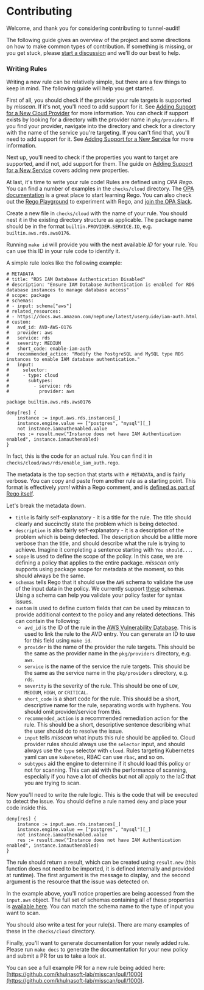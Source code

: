 # Contributing

Welcome, and thank you for considering contributing to tunnel-audit!

The following guide gives an overview of the project and some directions on how to make common types of contribution. If something is missing, or you get stuck, please [start a discussion](https://github.com/khulnasoft-lab/tunnel/discussions/new) and we'll do our best to help.

### Writing Rules

Writing a new rule can be relatively simple, but there are a few things to keep in mind. The following guide will help you get started.

First of all, you should check if the provider your rule targets is supported by _misscan_. If it's not, you'll need to add support for it. See [Adding Support for a New Cloud Provider](https://github.com/khulnasoft-lab/misscan/blob/master/CONTRIBUTING.md#adding-support-for-a-new-cloud-provider) for more information. You can check if support exists by looking for a directory with the provider name in `pkg/providers`.  If you find your provider, navigate into the directory and check for a directory with the name of the service you're targeting. If you can't find that, you'll need to add support for it. See [Adding Support for a New Service](https://github.com/khulnasoft-lab/misscan/blob/master/CONTRIBUTING.md#adding-support-for-a-new-service) for more information.

Next up, you'll need to check if the properties you want to target are supported, and if not, add support for them. The guide on [Adding Support for a New Service](https://github.com/khulnasoft-lab/misscan/blob/master/CONTRIBUTING.md#adding-support-for-a-new-service) covers adding new properties.

At last, it's time to write your rule code! Rules are defined using _OPA Rego_. You can find a number of examples in the `checks/cloud` directory. The [OPA documentation](https://www.openpolicyagent.org/docs/latest/policy-language/) is a great place to start learning Rego. You can also check out the [Rego Playground](https://play.openpolicyagent.org/) to experiment with Rego, and [join the OPA Slack](https://slack.openpolicyagent.org/).

Create a new file in `checks/cloud` with the name of your rule. You should nest it in the existing directory structure as applicable. The package name should be in the format `builtin.PROVIDER.SERVICE.ID`, e.g. `builtin.aws.rds.aws0176`.

Running `make id` will provide you with the next available _ID_ for your rule. You can use this ID in your rule code to identify it.

A simple rule looks like the following example:

```rego
# METADATA
# title: "RDS IAM Database Authentication Disabled"
# description: "Ensure IAM Database Authentication is enabled for RDS database instances to manage database access"
# scope: package
# schemas:
# - input: schema["aws"]
# related_resources:
# - https://docs.aws.amazon.com/neptune/latest/userguide/iam-auth.html
# custom:
#   avd_id: AVD-AWS-0176
#   provider: aws
#   service: rds
#   severity: MEDIUM
#   short_code: enable-iam-auth
#   recommended_action: "Modify the PostgreSQL and MySQL type RDS instances to enable IAM database authentication."
#   input:
#     selector:
#     - type: cloud
#       subtypes:
#         - service: rds
#           provider: aws

package builtin.aws.rds.aws0176

deny[res] {
	instance := input.aws.rds.instances[_]
	instance.engine.value == ["postgres", "mysql"][_]
	not instance.iamauthenabled.value
	res := result.new("Instance does not have IAM Authentication enabled", instance.iamauthenabled)
}
```

In fact, this is the code for an actual rule. You can find it in `checks/cloud/aws/rds/enable_iam_auth.rego`.

The metadata is the top section that starts with `# METADATA`, and is fairly verbose. You can copy and paste from another rule as a starting point. This format is effectively _yaml_ within a Rego comment, and is [defined as part of Rego itself](https://www.openpolicyagent.org/docs/latest/policy-language/#metadata).

Let's break the metadata down.

- `title` is fairly self-explanatory - it is a title for the rule. The title should clearly and succinctly state the problem which is being detected.
- `description` is also fairly self-explanatory - it is a description of the problem which is being detected. The description should be a little more verbose than the title, and should describe what the rule is trying to achieve. Imagine it completing a sentence starting with `You should...`.
- `scope` is used to define the scope of the policy. In this case, we are defining a policy that applies to the entire package. _misscan_ only supports using package scope for metadata at the moment, so this should always be the same.
- `schemas` tells Rego that it should use the `AWS` schema to validate the use of the input data in the policy. We currently support [these](https://github.com/khulnasoft-lab/misscan/tree/9b3cc255faff5dc57de5ff77ed0ce0009c80a4bb/pkg/rego/schemas) schemas. Using a schema can help you validate your policy faster for syntax issues.
- `custom` is used to define custom fields that can be used by misscan to provide additional context to the policy and any related detections. This can contain the following:
    - `avd_id` is the ID of the rule in the [AWS Vulnerability Database](https://avd.khulnasoft.com/). This is used to link the rule to the AVD entry. You can generate an ID to use for this field using `make id`.
    - `provider` is the name of the provider the rule targets. This should be the same as the provider name in the `pkg/providers` directory, e.g. `aws`.
    - `service` is the name of the service the rule targets. This should be the same as the service name in the `pkg/providers` directory, e.g. `rds`.
    - `severity` is the severity of the rule. This should be one of `LOW`, `MEDIUM`, `HIGH`, or `CRITICAL`.
    - `short_code` is a short code for the rule. This should be a short, descriptive name for the rule, separating words with hyphens. You should omit provider/service from this.
    - `recommended_action` is a recommended remediation action for the rule. This should be a short, descriptive sentence describing what the user should do to resolve the issue.
    - `input` tells _misscan_ what inputs this rule should be applied to. Cloud provider rules should always use the `selector` input, and should always use the `type` selector with `cloud`. Rules targeting Kubernetes yaml can use `kubenetes`, RBAC can use `rbac`, and so on.
    - `subtypes` aid the engine to determine if it should load this policy or not for scanning. This can aid with the performance of scanning, especially if you have a lot of checks but not all apply to the IaC that you are trying to scan.
  
Now you'll need to write the rule logic. This is the code that will be executed to detect the issue. You should define a rule named `deny` and place your code inside this.

```rego
deny[res] {
	instance := input.aws.rds.instances[_]
	instance.engine.value == ["postgres", "mysql"][_]
	not instance.iamauthenabled.value
	res := result.new("Instance does not have IAM Authentication enabled", instance.iamauthenabled)
}
```

The rule should return a result, which can be created using `result.new` (this function does not need to be imported, it is defined internally and provided at runtime). The first argument is the message to display, and the second argument is the resource that the issue was detected on.

In the example above, you'll notice properties are being accessed from the `input.aws` object. The full set of schemas containing all of these properties is [available here](https://github.com/khulnasoft-lab/misscan/tree/master/pkg/rego/schemas). You can match the schema name to the type of input you want to scan.

You should also write a test for your rule(s). There are many examples of these in the `checks/cloud` directory.

Finally, you'll want to generate documentation for your newly added rule. Please run `make docs` to generate the documentation for your new policy and submit a PR for us to take a look at.

You can see a full example PR for a new rule being added here: [https://github.com/khulnasoft-lab/misscan/pull/1000](https://github.com/khulnasoft-lab/misscan/pull/1000).
